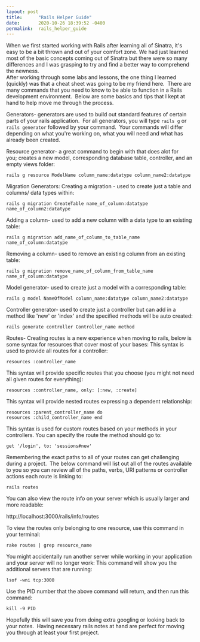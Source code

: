 ```yaml
---
layout: post
title:      "Rails Helper Guide"
date:       2020-10-26 18:39:52 -0400
permalink:  rails_helper_guide
---
```



When we first started working with Rails after learning all of Sinatra, it's easy to be a bit thrown and out of your comfort zone. We had just learned most of the basic concepts coming out of Sinatra but there were so many differences and I was grasping to try and find a better way to comprehend the newness.  
After working through some labs and lessons, the one thing I learned (quickly) was that a cheat sheet was going to be my friend here.  There are many commands that you need to know to be able to function in a Rails development environment.  Below are some basics and tips that I kept at hand to help move me through the process.


Generators- generators are used to build out standard features of certain parts of your rails application.  For all generators, you will type ```rails g``` or ```rails generator``` followed by your command.  Your commands will differ depending on what you're working on, what you will need and what has already been created.  

Resource generator- a great command to begin with that does alot for you; creates a new model, corresponding database table, controller, and an empty views folder:
```
rails g resource ModelName column_name:datatype column_name2:datatype
```

Migration Generators:
Creating a migration - used to create just a table and columns/ data types within:
```
rails g migration CreateTable name_of_column:datatype name_of_column2:datatype
```

Adding a column- used to add a new column with a data type to an existing table:
```
rails g migration add_name_of_column_to_table_name name_of_column:datatype
```

Removing a column- used to remove an existing column from an existing table:

```
rails g migration remove_name_of_column_from_table_name name_of_column:datatype
```

Model generator- used to create just a model with a corresponding table:

```
rails g model NameOfModel column_name:datatype column_name2:datatype 
```

Controller generator- used to create just a controller but can add in a method like 'new' or 'index' and the specified methods will be auto created:

```
rails generate controller Controller_name method
``` 


Routes- Creating routes is a new experience when moving to rails, below is some syntax for resources that cover most of your bases:
This syntax is used to provide all routes for a controller:

```
resources :controller_name
```

This syntax will provide specific routes that you choose (you might not need all given routes for everything):

```
resources :controller_name, only: [:new, :create]
```

This syntax will provide nested routes expressing a dependent relationship:

```
resources :parent_controller_name do 
resources :child_controller_name end
```

This syntax is used for custom routes based on your methods in your controllers. You can specify the route the method should go to:

```
get '/login', to: 'sessions#new'
```

Remembering the exact paths to all of your routes can get challenging during a project.  The below command will list out all of the routes available to you so you can review all of the paths, verbs, URI patterns or controller actions each route is linking to:

```
rails routes
```

You can also view the route info on your server which is usually larger and more readable:

http://localhost:3000/rails/info/routes

To view the routes only belonging to one resource, use this command in your terminal:

```
rake routes | grep resource_name
```


You might accidentally run another server while working in your application and your server will no longer work:
This command will show you the additional servers that are running:

```
lsof -wni tcp:3000
```

Use the PID number that the above command will return, and then run this command:

```
kill -9 PID
```


Hopefully this will save you from doing extra googling or looking back to your notes.  Having necessary rails notes at hand are perfect for moving you through at least your first project.

